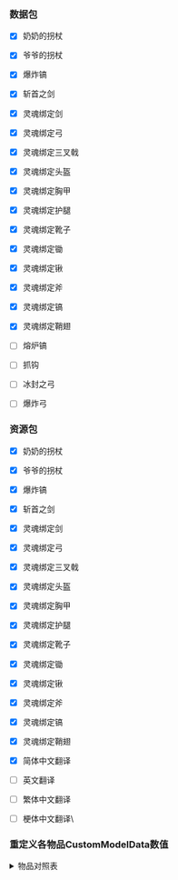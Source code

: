 ### 数据包

- [x] 奶奶的拐杖  
- [x] 爷爷的拐杖  
- [x] 爆炸镐  
- [x] 斩首之剑  
- [x] 灵魂绑定剑
- [x] 灵魂绑定弓
- [x] 灵魂绑定三叉戟
- [x] 灵魂绑定头盔
- [x] 灵魂绑定胸甲
- [x] 灵魂绑定护腿
- [x] 灵魂绑定靴子
- [x] 灵魂绑定锄
- [x] 灵魂绑定锹
- [x] 灵魂绑定斧
- [x] 灵魂绑定镐
- [x] 灵魂绑定鞘翅
- [ ] 熔炉镐
- [ ] 抓钩  
- [ ] 冰封之弓
- [ ] 爆炸弓



### 资源包

- [x] 奶奶的拐杖  
- [x] 爷爷的拐杖  
- [x] 爆炸镐  
- [x] 斩首之剑  
- [x] 灵魂绑定剑
- [x] 灵魂绑定弓
- [x] 灵魂绑定三叉戟
- [x] 灵魂绑定头盔
- [x] 灵魂绑定胸甲
- [x] 灵魂绑定护腿
- [x] 灵魂绑定靴子
- [x] 灵魂绑定锄
- [x] 灵魂绑定锹
- [x] 灵魂绑定斧
- [x] 灵魂绑定镐
- [x] 灵魂绑定鞘翅
- [x] 简体中文翻译
- [ ] 英文翻译
- [ ] 繁体中文翻译
- [ ] 梗体中文翻译\



### 重定义各物品CustomModelData数值

<details>
<summary>物品对照表</summary>
    <details>
    <summary>武器</summary>
    | CustomModelData | 物品ID(Item's ID) | 物品名称 | Item's Name | 资源包 |
    | :----: | ---- | ---- | ---- | ---- |
    | 7270001 | grandmas_walking_stick | 奶奶的拐杖 | Grandmas Walking Stick | ✔ |
    | 7270002 | grandpas_walking_stick | 爷爷的拐杖 | Grandpas Walking Stick | ✔ |
    | 7270003 | sword_of_beheading | 处决之剑 | Sword of Beheading | ✔ |
    | 7270004 | blade_of_vampires | 吸血鬼之刀 | Blade of Vampires | ✔ |
    | 7270005 | seismic_axe | 地震斧 | Seismic Axe |  |
    | 7270006 | soulbound_sword | 灵魂绑定剑 | Soulbound Sword | ✔ |
    | 7270007 | soulbound_trident | 灵魂绑定三叉戟 | Soulbound Trident | CIT |
    | 7270008 | soulbound_bow | 灵魂绑定弓 | Soulbound Bow | ✔ |
    | 7270009 | explosive_bow | 爆裂之弓 | Explosive Bow |  |
    | 7270010 | icy_bow | 冰封之弓 | Icy Bow | ✔ |
    </details>
    <details>
    <summary>工具</summary>
    | 7270011 |  | 淘金盘 |  |  |
    | 7270012 |  | 下界淘金盘 |  |  |
    | 7270013 | grappling_hook | 抓钩 | Grappling Hook |  |
    | 7270014 |  | 熔炉镐 |  |  |
    | 7270015 |  | 伐木斧 |  |  |
    | 7270016 |  | 刷怪笼之镐 |  |  |
    | 7270017 |  | 赫拉克勒斯之镐 |  |  |
    | 7270018 | explosive_pickaxe | 爆炸镐 | Explosive Pickaxe | ✔ |
    | 7270019 |  | 爆炸铲 |  |  |
    | 7270020 |  | 寻矿镐 |  |  |
    | 7270021 |  | 钴镐 |  |  |
    | 7270022 |  | 矿脉镐 |  |  |
    | 7270023 | soulbound_pickaxe | 灵魂绑定镐 | Soulbound Pickaxe | ✔ |
    | 7270024 | soulbound_axe | 灵魂绑定斧 | Soulbound Axe | ✔ |
    | 7270025 | soulbound_shovel | 灵魂绑定铲 | Soulbound Shovel | ✔ |
    | 7270026 | soulbound_hoe | 灵魂绑定锄 | Soulbound Hoe | ✔ |
    <details>
    <summary>防具</summary>
    | 7270027 |  | 大马士革钢头盔 |  |  |
    | 7270028 |  | 大马士革钢胸甲 |  |  |
    | 7270029 |  | 大马士革钢护腿 |  |  |
    | 7270030 |  | 大马士革钢靴子 |  |  |
    | 7270031 |  | 强化合金头盔 |  |  |
    | 7270032 |  | 强化合金胸甲 |  |  |
    | 7270033 |  | 强化合金护腿 |  |  |
    | 7270034 |  | 强化合金靴子 |  |  |
    | 7270035 |  | 仙人掌头盔 |  |  |
    | 7270036 |  | 仙人掌胸甲 |  |  |
    | 7270037 |  | 仙人掌护腿 |  |  |
    | 7270038 |  | 仙人掌靴子 |  |  |
    | 7270039 |  | 锁链头盔 |  |  |
    | 7270040 |  | 锁链胸甲 |  |  |
    | 7270041 |  | 锁链护腿 |  |  |
    | 7270042 |  | 锁链靴子 |  |  |
    | 7270043 |  | 镀金铁头盔 |  |  |
    | 7270044 |  | 镀金铁胸甲 |  |  |
    | 7270045 |  | 镀金铁护腿 |  |  |
    | 7270046 |  | 镀金铁靴子 |  |  |
    | 7270047 |  | 潜水头盔 |  |  |
    | 7270048 |  | 潜水胸甲 |  |  |
    | 7270049 |  | 潜水护腿 |  |  |
    | 7270050 |  | 潜水靴子 |  |  |
    | 7270051 |  | 金头盔 |  |  |
    | 7270052 |  | 金胸甲 |  |  |
    | 7270053 |  | 金护腿 |  |  |
    | 7270054 |  | 金靴子 |  |  |
    </details>
    <details>
    <summary>魔法防具</summary>
    | 7270055 |  | 末影头盔 |  |  |
    | 7270056 |  | 末影胸甲 |  |  |
    | 7270057 |  | 末影护腿 |  |  |
    | 7270058 |  | 末影靴子 |  |  |
    | 7270059 |  | 史莱姆头盔 |  |  |
    | 7270060 |  | 史莱姆胸甲 |  |  |
    | 7270061 |  | 史莱姆护腿 |  |  |
    | 7270062 |  | 史莱姆靴子 |  |  |
    | 7270063 |  | 萤石头盔 |  |  |
    | 7270064 |  | 萤石胸甲 |  |  |
    | 7270065 |  | 萤石护腿 |  |  |
    | 7270066 |  | 萤石靴子 |  |  |
    | 7270067 |  | 史莱姆头盔 |  |  |
    | 7270068 |  | 史莱姆胸甲 |  |  |
    | 7270069 |  | 史莱姆护腿 |  |  |
    | 7270070 |  | 史莱姆靴子 |  |  |
    | 7270071 |  | 农夫的靴子 |  |  |
    | 7270072 |  | 践踏者之靴 |  |  |
    | 7270073 | soulbound_helmet | 灵魂绑定头盔 | Soulbound Helmet | ✔/CIT |
    | 7270074 | soulbound_chestplate | 灵魂绑定胸甲 | Soulbound Chestplate | ✔/CIT |
    | 7270075 | soulbound_leggings | 灵魂绑定护腿 | Soulbound Leggings | ✔/CIT |
    | 7270076 | soulbound_boots | 灵魂绑定靴子 | Soulbound Boots | ✔/CIT |
    </details>
    <details>
    <summary>魔法道具</summary>
    | 7270077 |  | 末影背包 |  |  |
    | 7270078 |  | 魔法末影之眼 |  |  |
    | 7270079 |  | 元素法杖 |  |  |
    | 7270080 |  | 元素法杖 - 风 |  |  |
    | 7270081 |  | 元素法杖 - 水 |  |  |
    | 7270082 |  | 元素法杖 - 火 |  |  |
    | 7270083 |  | 元素法杖 - 雷 |  |  |
    | 7270084 |  | 魔法僵尸药丸 |  |  |
    | 7270085 |  | 吸入磁铁 |  |  |
    | 7270086 |  | 已修复的刷怪笼 |  |  |
    | 7270087 |  | 维度传送卷轴 |  |  |
    | 7270088 |  | 知识共享之书 |  |  |
    | 7270089 |  | 学识之瓶 |  |  |
    | 7270090 |  | 古代祭坛 |  |  |
    | 7270091 |  | 地狱骨粉 |  |  |
    | 7270092 |  | 鞘翅鳞片 |  |  |
    | 7270093 |  | 鞘翅 |  |  |
    | 7270094 |  | 鞘翅(经验修补) |  |  |
    | 7270095 | soulbound_elytra | 鞘翅(灵魂绑定) | Soulbound Elytra | CIT |
    | 7270096 |  | 不死图腾 |  |  |
    | 7270097 |  | 彩虹羊毛 |  |  |
    | 7270098 |  | 彩虹玻璃 |  |  |
    | 7270099 |  | 彩虹玻璃板 |  |  |
    | 7270100 |  | 彩虹黏土块 |  |  |
    | 7270101 |  | 彩虹混凝土 |  |  |
    | 7270102 |  | 彩虹带釉陶瓦 |  |  |
    | 7270103 |  | 吸入漏斗 |  |  |
    </details>
<font color=gray>*注 : CIT为拓展资源包(需OptiFine)*</font>
</details>
